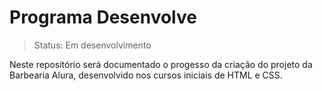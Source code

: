 <h1>Programa Desenvolve</h1>

> Status: Em desenvolvimento 

<p>Neste repositório será documentado o progesso da criação do projeto da Barbearia Alura, desenvolvido nos cursos iniciais de HTML e CSS.</p>
